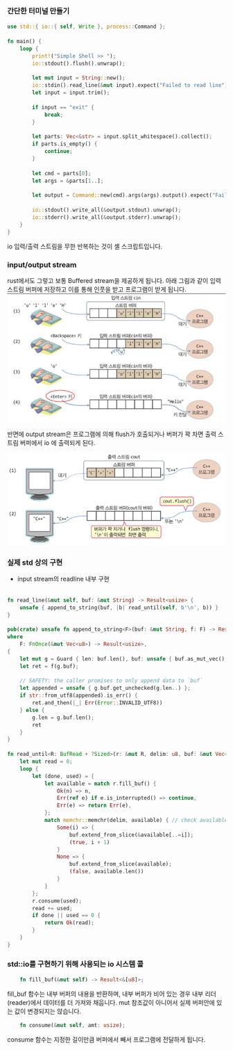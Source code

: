 ### 간단한 터미널 만들기

``` rust
use std::{ io::{ self, Write }, process::Command };

fn main() {
    loop {
        print!("Simple Shell >> ");
        io::stdout().flush().unwrap();

        let mut input = String::new();
        io::stdin().read_line(&mut input).expect("Failed to read line");
        let input = input.trim();

        if input == "exit" {
            break;
        }

        let parts: Vec<&str> = input.split_whitespace().collect();
        if parts.is_empty() {
            continue;
        }

        let cmd = parts[0];
        let args = &parts[1..];

        let output = Command::new(cmd).args(args).output().expect("Failed to execute command");

        io::stdout().write_all(&output.stdout).unwrap();
        io::stderr().write_all(&output.stderr).unwrap();
    }
}

```
io 입력/출력 스트림을 무한 반복하는 것이 셸 스크립트입니다.

### input/output stream

rust에서도 그렇고 보통 Buffered stream을 제공하게 됩니다.
아래 그림과 같이 입력 스트림 버퍼에 저장하고 이를 통해 인풋을 받고 프로그램이 받게 됩니다.
![input stream](../images/input_stream.png)

반면에 output stream은 프로그램에 의해 flush가 호출되거나 버퍼가 꽉 차면 출력 스트림 버퍼에서 io 에 출력되게 된다.

![output stream](../images/output_stream.png)

### 실제 std 상의 구현

- input stream의 readline 내부 구현

``` rust

fn read_line(&mut self, buf: &mut String) -> Result<usize> {
    unsafe { append_to_string(buf, |b| read_until(self, b'\n', b)) }
}

pub(crate) unsafe fn append_to_string<F>(buf: &mut String, f: F) -> Result<usize>
where
    F: FnOnce(&mut Vec<u8>) -> Result<usize>,
{
    let mut g = Guard { len: buf.len(), buf: unsafe { buf.as_mut_vec() } };
    let ret = f(g.buf);

    // SAFETY: the caller promises to only append data to `buf`
    let appended = unsafe { g.buf.get_unchecked(g.len..) };
    if str::from_utf8(appended).is_err() {
        ret.and_then(|_| Err(Error::INVALID_UTF8))
    } else {
        g.len = g.buf.len();
        ret
    }
}

fn read_until<R: BufRead + ?Sized>(r: &mut R, delim: u8, buf: &mut Vec<u8>) -> Result<usize> {
    let mut read = 0;
    loop {
        let (done, used) = {
            let available = match r.fill_buf() {
                Ok(n) => n,
                Err(ref e) if e.is_interrupted() => continue,
                Err(e) => return Err(e),
            };
            match memchr::memchr(delim, available) { // check available
                Some(i) => {
                    buf.extend_from_slice(&available[..=i]);
                    (true, i + 1)
                }
                None => {
                    buf.extend_from_slice(available);
                    (false, available.len())
                }
            }
        };
        r.consume(used);
        read += used;
        if done || used == 0 {
            return Ok(read);
        }
    }
}
```

### std::io를 구현하기 위해 사용되는 io 시스템 콜

``` rust
    fn fill_buf(&mut self) -> Result<&[u8]>;
```
fill_buf 함수는 내부 버퍼의 내용을 반환하며, 내부 버퍼가 비어 있는 경우 내부 리더(reader)에서 데이터를 더 가져와 채웁니다.
mut 참조값이 아니어서 실제 버퍼안에 있는 값이 변경되지는 않습니다.

``` rust
    fn consume(&mut self, amt: usize);
```
consume 함수는 지정한 길이만큼 버퍼에서 빼서 프로그램에 전달하게 됩니다.
